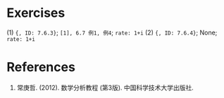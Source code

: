 # Exercises
(1) `{, ID: 7.6.3}`; `[1], 6.7 例1, 例4`; `rate: 1+i`
(2) `{, ID: 7.6.4}`; None; `rate: 1+i`



# References
1. 常庚哲. (2012). 数学分析教程 (第3版). 中国科学技术大学出版社.